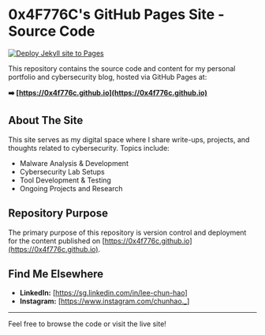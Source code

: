 # 0x4F776C's GitHub Pages Site - Source Code

[![Deploy Jekyll site to Pages](https://github.com/0x4F776C/0x4F776C.github.io/actions/workflows/jekyll.yml/badge.svg)](https://github.com/0x4F776C/0x4F776C.github.io/actions/workflows/jekyll.yml)

This repository contains the source code and content for my personal portfolio and cybersecurity blog, hosted via GitHub Pages at:

**➡️ [https://0x4f776c.github.io](https://0x4f776c.github.io)**

## About The Site

This site serves as my digital space where I share write-ups, projects, and thoughts related to cybersecurity. Topics include:

* Malware Analysis & Development
* Cybersecurity Lab Setups
* Tool Development & Testing
* Ongoing Projects and Research

## Repository Purpose

The primary purpose of this repository is version control and deployment for the content published on [https://0x4f776c.github.io](https://0x4f776c.github.io).

## Find Me Elsewhere

* **LinkedIn:** [https://sg.linkedin.com/in/lee-chun-hao]
* **Instagram:** [https://www.instagram.com/chunhao._]

---

Feel free to browse the code or visit the live site!